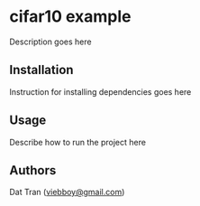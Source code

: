 # cifar10 example

Description goes here

## Installation

Instruction for installing dependencies goes here


## Usage

Describe how to run the project here

## Authors

Dat Tran (viebboy@gmail.com)